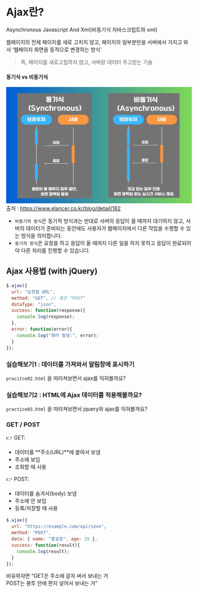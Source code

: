 # Ajax란?
Asynchronous Javascript And Xml(비동기식 자바스크립트와 xml)

웹페이지의 전체 페이지를 새로 고치지 않고, 페이지의 일부분만을 서버에서 가지고 와서 ‘웹페이지 화면을 동적으로 변경하는 방식’
> 즉, 페이지를 새로고침하지 않고, 서버랑 데이터 주고받는 기술

#### 동기식 vs 비동기식
![alt text](async.jpg)  
출처 : https://www.elancer.co.kr/blog/detail/182

- `비동기적 방식`은 동기적 방식과는 반대로 서버의 응답이 올 때까지 대기하지 않고, 서버의 데이터가 준비되는 동안에도 사용자가 웹페이지에서 다른 작업을 수행할 수 있는 방식을 의미합니다.
- `동기적 방식`은 요청을 하고 응답이 올 때까지 다른 일을 하지 못하고 응답이 완료되어야 다른 처리를 진행할 수 있습니다. 



## Ajax 사용법 (with jQuery)

```js
$.ajax({
  url: "요청할 URL",
  method: "GET", // 혹은 "POST"
  dataType: "json",
  success: function(response){
    console.log(response);
  },
  error: function(error){
    console.log("에러 발생:", error);
  }
});
```

### 실습해보기1 : 데이터를 가져와서 알림창에 표시하기
`pracitce02.html` 을 따라쳐보면서 ajax를 익혀볼까요?

### 실습해보기2 : HTML에 Ajax 데이터를 적용해볼까요?
`practice03.html` 을 따라쳐보면서 jquery와 ajax를 익혀볼까요?


### GET / POST
👉 GET:
- 데이터를 **주소(URL)**에 붙여서 보냄
- 주소에 보임
- 조회할 때 사용

👉 POST:
- 데이터를 숨겨서(body) 보냄
- 주소에 안 보임
- 등록/저장할 때 사용
```js
$.ajax({
  url: "https://example.com/api/save",
  method: "POST",
  data: { name: "홍길동", age: 25 },
  success: function(result){
    console.log(result);
  }
});
```

비유하자면
“GET은 주소에 글자 써서 보내는 거  
POST는 봉투 안에 편지 넣어서 보내는 거”